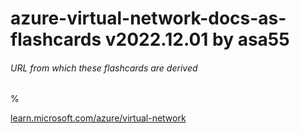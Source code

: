# azure-virtual-network-docs-as-flashcards v2022.12.01 by asa55

###### URL from which these flashcards are derived

% 

[learn.microsoft.com/azure/virtual-network](learn.microsoft.com/azure/virtual-network)
